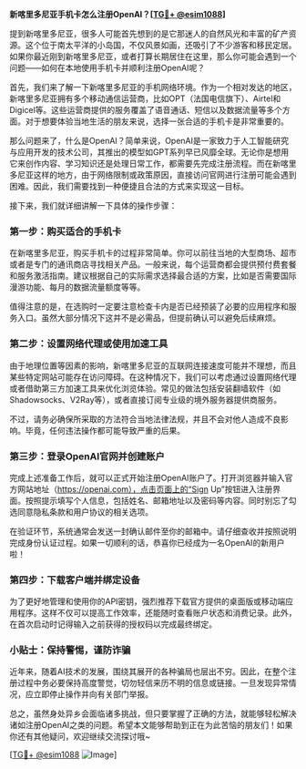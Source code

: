 **新喀里多尼亚手机卡怎么注册OpenAI？[[TG💪+ @esim1088](https://t.me/s/esim1088)]**

提到新喀里多尼亚，很多人可能首先想到的是它那迷人的自然风光和丰富的矿产资源。这个位于南太平洋的小岛国，不仅风景如画，还吸引了不少游客和移民定居。如果你最近刚到新喀里多尼亚，或者打算长期居住在这里，那么你可能会遇到一个问题——如何在本地使用手机卡并顺利注册OpenAI呢？

首先，我们来了解一下新喀里多尼亚的手机网络环境。作为一个相对发达的地区，新喀里多尼亚拥有多个移动通信运营商，比如OPT（法国电信旗下）、Airtel和Digicel等。这些运营商提供的服务覆盖了语音通话、短信以及数据流量等多个方面。对于想要体验当地生活的朋友来说，选择一张合适的手机卡是非常重要的。

那么问题来了，什么是OpenAI？简单来说，OpenAI是一家致力于人工智能研究与应用开发的技术公司，其推出的模型如GPT系列早已风靡全球。无论你是想用它来创作内容、学习知识还是处理日常工作，都需要先完成注册流程。而在新喀里多尼亚这样的地方，由于网络限制或政策原因，直接访问官网进行注册可能会遇到困难。因此，我们需要找到一种便捷且合法的方式来实现这一目标。

接下来，我们就详细讲解一下具体的操作步骤：

### 第一步：购买适合的手机卡

在新喀里多尼亚，购买手机卡的过程非常简单。你可以前往当地的大型商场、超市或者是专门的通讯商店寻找相关产品。一般来说，每个运营商都会提供预付费套餐和服务激活指南。建议根据自己的实际需求选择最合适的方案，比如是否需要国际漫游功能、每月的数据流量额度等等。

值得注意的是，在选购时一定要注意检查卡内是否已经预装了必要的应用程序和服务入口。虽然大部分情况下这并不是必需品，但提前确认可以避免后续麻烦。

### 第二步：设置网络代理或使用加速工具

由于地理位置等因素的影响，新喀里多尼亚的互联网连接速度可能并不理想，而且某些特定网站可能存在访问障碍。在这种情况下，我们可以考虑通过设置网络代理或者借助第三方加速工具来优化浏览体验。常见的做法包括安装翻墙软件（如Shadowsocks、V2Ray等），或者直接订阅专业级的境外服务器提供商服务。

不过，请务必确保所采取的方法符合当地法律法规，并且不会对他人造成不良影响。毕竟，任何违法操作都可能导致严重的后果。

### 第三步：登录OpenAI官网并创建账户

完成上述准备工作后，就可以正式开始注册OpenAI账户了。打开浏览器并输入官方网站地址（https://openai.com），点击页面上的“Sign Up”按钮进入注册界面。按照提示填写个人信息，包括姓名、邮箱地址以及密码等内容。同时别忘了勾选同意隐私条款和用户协议的相关选项。

在验证环节，系统通常会发送一封确认邮件至你的邮箱中。请仔细查收并按照说明完成身份认证过程。如果一切顺利的话，恭喜你已经成为一名OpenAI的新用户啦！

### 第四步：下载客户端并绑定设备

为了更好地管理和使用你的API密钥，强烈推荐下载官方提供的桌面版或移动端应用程序。这样不仅可以提高工作效率，还能随时查看账户状态和消费记录。此外，在首次启动时记得输入之前获得的授权码以完成最终绑定。

### 小贴士：保持警惕，谨防诈骗

近年来，随着AI技术的发展，围绕其展开的各种骗局也层出不穷。因此，在整个注册过程中务必要保持高度警觉，切勿轻信来历不明的信息或链接。一旦发现异常情况，应立即停止操作并向有关部门举报。

总之，虽然身处异乡会面临诸多挑战，但只要掌握了正确的方法，就能够轻松解决诸如注册OpenAI之类的问题。希望本文能够帮助到正在为此苦恼的朋友们！如果你还有其他疑问，欢迎继续交流探讨哦~

[[TG💪+ @esim1088](https://t.me/s/esim1088) ![Image](https://i.postimg.cc/4NQfJmqS/Snipaste-2025-05-13-00-14-12.png)]